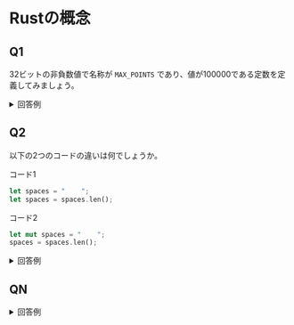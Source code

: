 # Rustの概念

<!-- START doctoc -->
<!-- END doctoc -->

## Q1

32ビットの非負数値で名称が `MAX_POINTS` であり、値が100000である定数を定義してみましょう。

<details>
<summary>回答例</summary>

Rustでは定数の命名規則として、全て大文字でアンダースコアで単語区切りする必要がある。

```rust
const MAX_POINTS: u32 = 100_000;
```

</details>

## Q2

以下の2つのコードの違いは何でしょうか。

コード1

```rust
let spaces = "    ";
let spaces = spaces.len();
```

コード2

```rust
let mut spaces = "    ";
spaces = spaces.len();
```

<details>
<summary>回答例</summary>

コード1では、不変の文字列型変数として `spaces` を定義している。

そのあとで文字列長を計算し、再度不変の数値型の変数 `spaces` として、新しい変数を生成している。

この方法では、同じ変数に対して異なる値を割り当てることが可能になる。

```rust
let spaces = "    ";
let spaces = spaces.len();
```

コード2では、可変の文字列型として `spaces` を定義している。

そのあとで文字列長を数値型として再代入しようとしているが、`spaces` の型は文字列型のままなので、型の不一致が発生してしまい、下記コードはコンパイルすることはできない。

```rust
let mut spaces = "    ";
spaces = spaces.len();
```

</details>

## QN

<details>
<summary>回答例</summary>
</details>

